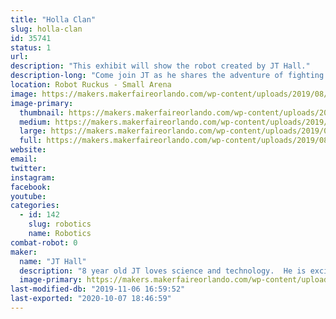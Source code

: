 ```yaml
---
title: "Holla Clan"
slug: holla-clan
id: 35741
status: 1
url: 
description: "This exhibit will show the robot created by JT Hall."
description-long: "Come join JT as he shares the adventure of fighting robots!  He will gladly tell you all he has learned in the process!  JT is still working on his bot and will be adding some creative flare here soon!"
location: Robot Ruckus - Small Arena
image: https://makers.makerfaireorlando.com/wp-content/uploads/2019/08/JTs-Bot.jpg
image-primary:
  thumbnail: https://makers.makerfaireorlando.com/wp-content/uploads/2019/08/JTs-Bot-150x150.jpg
  medium: https://makers.makerfaireorlando.com/wp-content/uploads/2019/08/JTs-Bot-225x300.jpg
  large: https://makers.makerfaireorlando.com/wp-content/uploads/2019/08/JTs-Bot.jpg
  full: https://makers.makerfaireorlando.com/wp-content/uploads/2019/08/JTs-Bot.jpg
website: 
email: 
twitter: 
instagram: 
facebook: 
youtube: 
categories:
  - id: 142
    slug: robotics
    name: Robotics
combat-robot: 0
maker:
  name: "JT Hall"
  description: "8 year old JT loves science and technology.  He is excited to enter the world of robots! "
  image-primary: https://makers.makerfaireorlando.com/wp-content/uploads/2019/08/IMG_1142-683x1024.jpg
last-modified-db: "2019-11-06 16:59:52"
last-exported: "2020-10-07 18:46:59"
---
```


